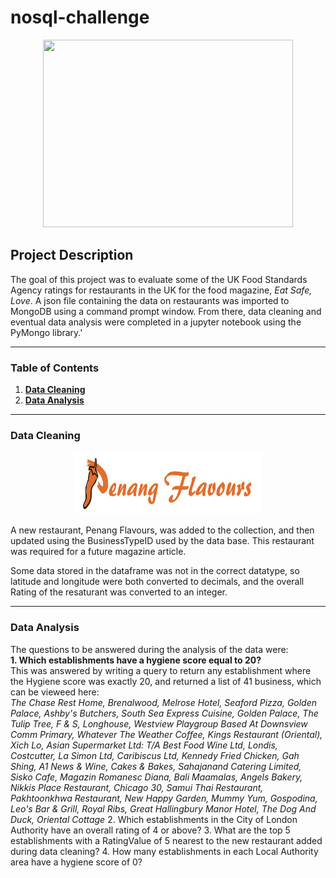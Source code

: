 # nosql-challenge
<p align="center">
<img width="400" height="300" src="https://www.foodsafetynews.com/files/2019/04/dreamstime_food-hygiene-rating-scheme-fsa.jpg">
</p>

## Project Description

The goal of this project was to evaluate some of the UK Food Standards Agency ratings for restaurants in the UK for the food magazine, <i>Eat Safe, Love</i>. A json file containing the data on restaurants was imported to MongoDB using a command prompt window. From there, data cleaning and eventual data analysis were completed in a jupyter notebook using the PyMongo library.'

-----

### Table of Contents
1. [<b>Data Cleaning</b>](https://github.com/jonnybrammah/nosql-challenge/blob/main/README.md#data-cleaning)
2. [<b>Data Analysis</b>](https://github.com/jonnybrammah/nosql-challenge/blob/main/README.md#data-analysis)
-----

### Data Cleaning

<p align="center">
<img width="300" height="100" src="https://github.com/jonnybrammah/nosql-challenge/blob/main/Resources/Penang%20Flavours.png">
</p>

A new restaurant, Penang Flavours, was added to the collection, and then updated using the BusinessTypeID used by the data base. This restaurant was required for a future magazine article.

Some data stored in the dataframe was not in the correct datatype, so latitude and longitude were both converted to decimals, and the overall Rating of the resaturant was converted to an integer.

-----

### Data Analysis

The questions to be answered during the analysis of the data were: </br>
<b>1. Which establishments have a hygiene score equal to 20?</b> </br>
    This was answered by writing a query to return any establishment where the Hygiene score was exactly 20, and returned a list of 41 business, which can be vieweed here:</br>
      <i> The Chase Rest Home, Brenalwood, Melrose Hotel, Seaford Pizza, Golden Palace,
      Ashby's Butchers, South Sea Express Cuisine, Golden Palace, The Tulip Tree, F & S,
      Longhouse, Westview Playgroup Based At Downsview Comm Primary, Whatever The Weather Coffee, Kings Restaurant (Oriental), Xich Lo,
      Asian Supermarket Ltd: T/A Best Food Wine Ltd, Londis, Costcutter, La Simon Ltd, Caribiscus Ltd,
      Kennedy Fried Chicken, Gah Shing, A1 News & Wine, Cakes & Bakes, Sahajanand Catering Limited, Sisko Cafe,
      Magazin Romanesc Diana, Bali Maamalas, Angels Bakery, Nikkis Place Restaurant, Chicago 30,
      Samui Thai Restaurant, Pakhtoonkhwa Restaurant, New Happy Garden, Mummy Yum, Gospodina,
      Leo's Bar & Grill,  Royal Ribs, Great Hallingbury Manor Hotel, The Dog And Duck, Oriental Cottage
      </i>
2. Which establishments in the City of London Authority have an overall rating of 4 or above?
3. What are the top 5 establishments with a RatingValue of 5 nearest to the new restaurant added during data cleaning?
4. How many establishments in each Local Authority area have a hygiene score of 0? 
